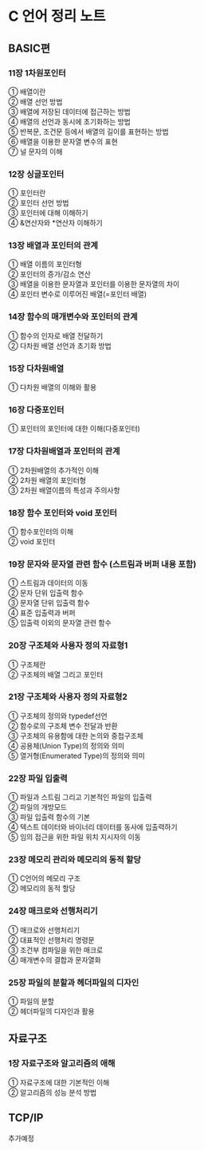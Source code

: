 # C 언어 정리 노트

## BASIC편
### 11장 1차원포인터   
   ① 배열이란   
   ② 배열 선언 방법   
   ③ 배열에 저장된 데이터에 접근하는 방법   
   ④ 배열의 선언과 동시에 초기화하는 방법   
   ⑤ 반복문, 조건문 등에서 배열의 길이를 표현하는 방법   
   ⑥ 배열을 이용한 문자열 변수의 표현   
   ⑦ 널 문자의 이해   
### 12장 싱글포인터   
   ① 포인터란   
   ② 포인터 선언 방법   
   ③ 포인터에 대해 이해하기   
   ④ &연산자와 *연산자 이해하기   
### 13장 배열과 포인터의 관계   
   ① 배열 이름의 포인터형   
   ② 포인터의 증가/감소 연산   
   ③ 배열을 이용한 문자열과 포인터를 이용한 문자열의 차이   
   ④ 포인터 변수로 이루어진 배열(=포인터 배열)   
### 14장 함수의 매개변수와 포인터의 관계   
   ① 함수의 인자로 배열 전달하기   
   ② 다차원 배열 선언과 초기화 방법   
### 15장 다차원배열   
   ① 다차원 배열의 이해와 활용   
### 16장 다중포인터   
   ① 포인터의 포인터에 대한 이해(다중포인터)   
### 17장 다차원배열과 포인터의 관계   
   ① 2차원배열의 추가적인 이해   
   ② 2차원 배열의 포인터형   
   ③ 2차원 배열이름의 특성과 주의사항   
### 18장 함수 포인터와 void 포인터   
   ① 함수포인터의 이해   
   ② void 포인터   
### 19장 문자와 문자열 관련 함수 (스트림과 버퍼 내용 포함)   
   ① 스트림과 데이터의 이동   
   ② 문자 단위 입출력 함수   
   ③ 문자열 단위 입출력 함수   
   ④ 표준 입출력과 버퍼   
   ⑤ 입출력 이외의 문자열 관련 함수   
### 20장 구조체와 사용자 정의 자료형1   
   ① 구조체란   
   ② 구조체의 배열 그리고 포인터   
### 21장 구조체와 사용자 정의 자료형2   
   ① 구조체의 정의와 typedef선언   
   ② 함수로의 구조체 변수 전달과 반환   
   ③ 구조체의 유용함에 대한 논의와 중첩구조체   
   ④ 공용체(Union Type)의 정의와 의미   
   ⑤ 열거형(Enumerated Type)의 정의와 의미   
### 22장 파일 입출력   
   ① 파일과 스트림 그리고 기본적인 파일의 입출력   
   ② 파일의 개방모드   
   ③ 파일 입출력 함수의 기본   
   ④ 텍스트 데이터와 바이너리 데이터를 동사에 입출력하기   
   ⑤ 임의 접근을 위한 파일 위치 지시자의 이동   
### 23장 메모리 관리와 메모리의 동적 할당
   ① C언어의 메모리 구조  
   ② 메모리의 동적 할당   
### 24장 매크로와 선행처리기   
   ① 매크로와 선행처리기   
   ② 대표적인 선행처리 명령문   
   ③ 조건부 컴파일을 위한 매크로   
   ④ 매개변수의 결합과 문자열화   
### 25장 파일의 분할과 헤더파일의 디자인
   ① 파일의 분할   
   ② 헤더파일의 디자인과 활용   

## 자료구조
### 1장 자료구조와 알고리즘의 애해   
   ① 자료구조에 대한 기본적인 이해   
   ② 알고리즘의 성능 분석 방법

## TCP/IP
추가예정
